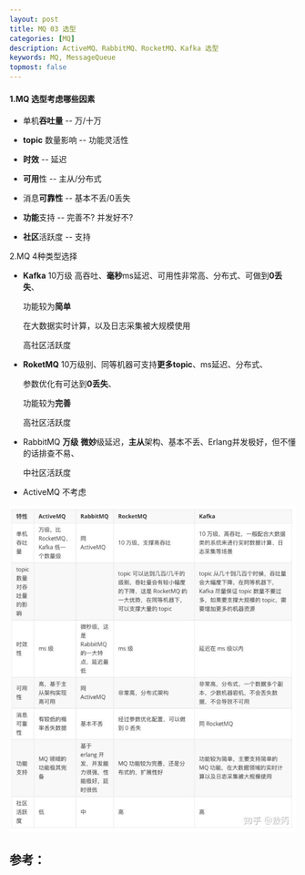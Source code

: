 ```yaml
---
layout: post
title: MQ 03 选型
categories: [MQ]
description: ActiveMQ、RabbitMQ、RocketMQ、Kafka 选型
keywords: MQ, MessageQueue
topmost: false
---
```




#### 1.MQ 选型考虑哪些因素

- 单机**吞吐量**         -- 万/十万

- **topic** 数量影响      -- 功能灵活性

- **时效**               -- 延迟 

- **可用**性             -- 主从/分布式

- 消息**可靠性**         -- 基本不丢/0丢失

- **功能**支持           -- 完善不? 并发好不?

- **社区**活跃度         -- 支持

2.MQ 4种类型选择

- **Kafka** 10万级 高吞吐、**毫秒**ms延迟、可用性非常高、分布式、可做到**0丢失**、

  功能较为**简单**

  在大数据实时计算，以及日志采集被大规模使用

  高社区活跃度

- **RoketMQ** 10万级别、同等机器可支持**更多topic**、ms延迟、分布式、

  参数优化有可达到**0丢失**、

  功能较为**完善**

  高社区活跃度

- RabbitMQ **万级** **微妙**级延迟，**主从**架构、基本不丢、Erlang并发极好，但不懂的话排查不易、

  中社区活跃度

- ActiveMQ 不考虑

![choose](/images/posts/mq/choose.jpg)




























## 参考：

